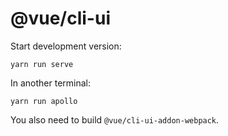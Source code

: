 # @vue/cli-ui

Start development version:

```
yarn run serve
```

In another terminal:

```
yarn run apollo
```

You also need to build `@vue/cli-ui-addon-webpack`.

